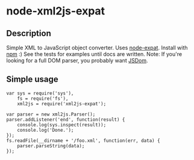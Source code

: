 node-xml2js-expat
==

Description
--
Simple XML to JavaScript object converter.  Uses [node-expat](https://github.com/astro/node-expat).  Install with [npm](http://github.com/isaacs/npm) :)
See the tests for examples until docs are written.
Note:  If you're looking for a full DOM parser, you probably want [JSDom](http://github.com/tmpvar/jsdom).

Simple usage
--

    var sys = require('sys'),
        fs = require('fs'),
        xml2js = require('xml2js-expat');

    var parser = new xml2js.Parser();
    parser.addListener('end', function(result) {
        console.log(sys.inspect(result));
        console.log('Done.');
    });
    fs.readFile(__dirname + '/foo.xml', function(err, data) {
        parser.parseString(data);
    });
